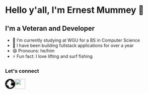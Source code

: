 # Hello y'all, I'm Ernest Mummey 👋

## I'm a Veteran and Developer 
- 🔭 I’m currently studying at WGU for a BS in Computer Science
- 🌱 I have been building fullstack applications for over a year
- 😄 Pronouns: he/him
- ⚡ Fun fact: I love lifting and surf fishing

### Let's connect
[<img align="left" height="32"  width="32px" fill="#0A66C2" alt="portfolio" src="https://raw.githubusercontent.com/iconic/open-iconic/master/svg/globe.svg" />][website]
[<img align="left" height="32" width="32" src="https://cdn.jsdelivr.net/npm/simple-icons@v6/icons/linkedin.svg" />][linkedIn]



[website]: https://ernestmummey.github.io/
[linkedIn]: https://www.linkedin.com/in/ernest-mummey/
